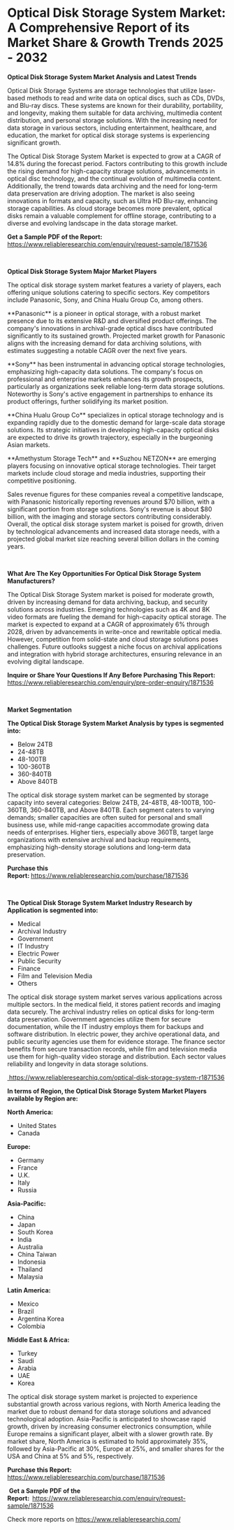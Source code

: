 <p><h1>Optical Disk Storage System Market: A Comprehensive Report of its Market Share & Growth Trends 2025 - 2032</h1></p><p><strong>Optical Disk Storage System Market Analysis and Latest Trends</strong></p>
<p><p>Optical Disk Storage Systems are storage technologies that utilize laser-based methods to read and write data on optical discs, such as CDs, DVDs, and Blu-ray discs. These systems are known for their durability, portability, and longevity, making them suitable for data archiving, multimedia content distribution, and personal storage solutions. With the increasing need for data storage in various sectors, including entertainment, healthcare, and education, the market for optical disk storage systems is experiencing significant growth.</p><p>The Optical Disk Storage System Market is expected to grow at a CAGR of 14.8% during the forecast period. Factors contributing to this growth include the rising demand for high-capacity storage solutions, advancements in optical disc technology, and the continual evolution of multimedia content. Additionally, the trend towards data archiving and the need for long-term data preservation are driving adoption. The market is also seeing innovations in formats and capacity, such as Ultra HD Blu-ray, enhancing storage capabilities. As cloud storage becomes more prevalent, optical disks remain a valuable complement for offline storage, contributing to a diverse and evolving landscape in the data storage market.</p></p>
<p><strong>Get a Sample PDF of the Report:&nbsp;</strong> <a href="https://www.reliableresearchiq.com/enquiry/request-sample/1871536?utm_campaign=3132&utm_medium=2&utm_source=Github&utm_content=ia&utm_term=11042025&utm_id=optical-disk-storage-system">https://www.reliableresearchiq.com/enquiry/request-sample/1871536</a></p>
<p>&nbsp;</p>
<p><strong>Optical Disk Storage System Major Market Players</strong></p>
<p><p>The optical disk storage system market features a variety of players, each offering unique solutions catering to specific sectors. Key competitors include Panasonic, Sony, and China Hualu Group Co, among others.</p><p>**Panasonic** is a pioneer in optical storage, with a robust market presence due to its extensive R&D and diversified product offerings. The company's innovations in archival-grade optical discs have contributed significantly to its sustained growth. Projected market growth for Panasonic aligns with the increasing demand for data archiving solutions, with estimates suggesting a notable CAGR over the next five years.</p><p>**Sony** has been instrumental in advancing optical storage technologies, emphasizing high-capacity data solutions. The company's focus on professional and enterprise markets enhances its growth prospects, particularly as organizations seek reliable long-term data storage solutions. Noteworthy is Sony's active engagement in partnerships to enhance its product offerings, further solidifying its market position.</p><p>**China Hualu Group Co** specializes in optical storage technology and is expanding rapidly due to the domestic demand for large-scale data storage solutions. Its strategic initiatives in developing high-capacity optical disks are expected to drive its growth trajectory, especially in the burgeoning Asian markets.</p><p>**Amethystum Storage Tech** and **Suzhou NETZON** are emerging players focusing on innovative optical storage technologies. Their target markets include cloud storage and media industries, supporting their competitive positioning.</p><p>Sales revenue figures for these companies reveal a competitive landscape, with Panasonic historically reporting revenues around $70 billion, with a significant portion from storage solutions. Sony's revenue is about $80 billion, with the imaging and storage sectors contributing considerably. Overall, the optical disk storage system market is poised for growth, driven by technological advancements and increased data storage needs, with a projected global market size reaching several billion dollars in the coming years.</p></p>
<p>&nbsp;</p>
<p><strong>What Are The Key Opportunities For Optical Disk Storage System Manufacturers?</strong></p>
<p><p>The Optical Disk Storage System market is poised for moderate growth, driven by increasing demand for data archiving, backup, and security solutions across industries. Emerging technologies such as 4K and 8K video formats are fueling the demand for high-capacity optical storage. The market is expected to expand at a CAGR of approximately 6% through 2028, driven by advancements in write-once and rewritable optical media. However, competition from solid-state and cloud storage solutions poses challenges. Future outlooks suggest a niche focus on archival applications and integration with hybrid storage architectures, ensuring relevance in an evolving digital landscape.</p></p>
<p><strong>Inquire or Share Your Questions If Any Before Purchasing This Report:</strong> <a href="https://www.reliableresearchiq.com/enquiry/pre-order-enquiry/1871536?utm_campaign=3132&utm_medium=2&utm_source=Github&utm_content=ia&utm_term=11042025&utm_id=optical-disk-storage-system">https://www.reliableresearchiq.com/enquiry/pre-order-enquiry/1871536</a></p>
<p>&nbsp;</p>
<p><strong>Market Segmentation</strong></p>
<p><strong>The Optical Disk Storage System Market Analysis by types is segmented into:</strong></p>
<p><ul><li>Below 24TB</li><li>24-48TB</li><li>48-100TB</li><li>100-360TB</li><li>360-840TB</li><li>Above 840TB</li></ul></p>
<p><p>The optical disk storage system market can be segmented by storage capacity into several categories: Below 24TB, 24-48TB, 48-100TB, 100-360TB, 360-840TB, and Above 840TB. Each segment caters to varying demands; smaller capacities are often suited for personal and small business use, while mid-range capacities accommodate growing data needs of enterprises. Higher tiers, especially above 360TB, target large organizations with extensive archival and backup requirements, emphasizing high-density storage solutions and long-term data preservation.</p></p>
<p><strong>Purchase this Report:&nbsp;</strong><a href="https://www.reliableresearchiq.com/purchase/1871536?utm_campaign=3132&utm_medium=2&utm_source=Github&utm_content=ia&utm_term=11042025&utm_id=optical-disk-storage-system">https://www.reliableresearchiq.com/purchase/1871536</a></p>
<p>&nbsp;</p>
<p><strong>The Optical Disk Storage System Market Industry Research by Application is segmented into:</strong></p>
<p><ul><li>Medical</li><li>Archival Industry</li><li>Government</li><li>IT Industry</li><li>Electric Power</li><li>Public Security</li><li>Finance</li><li>Film and Television Media</li><li>Others</li></ul></p>
<p><p>The optical disk storage system market serves various applications across multiple sectors. In the medical field, it stores patient records and imaging data securely. The archival industry relies on optical disks for long-term data preservation. Government agencies utilize them for secure documentation, while the IT industry employs them for backups and software distribution. In electric power, they archive operational data, and public security agencies use them for evidence storage. The finance sector benefits from secure transaction records, while film and television media use them for high-quality video storage and distribution. Each sector values reliability and longevity in data storage solutions.</p></p>
<p><a href="https://www.reliableresearchiq.com/optical-disk-storage-system-r1871536?utm_campaign=3132&utm_medium=2&utm_source=Github&utm_content=ia&utm_term=11042025&utm_id=optical-disk-storage-system">&nbsp;https://www.reliableresearchiq.com/optical-disk-storage-system-r1871536</a></p>
<p><strong>In terms of Region, the Optical Disk Storage System Market Players available by Region are:</strong></p>
<p>
    <p> <strong> North America: </strong>
        <ul>
            <li>United States</li>
            <li>Canada</li>
        </ul>
        </p> 
    <p> <strong> Europe: </strong>
        <ul>
            <li>Germany</li>
            <li>France</li>
            <li>U.K.</li>
            <li>Italy</li>
            <li>Russia</li>
        </ul>
        </p> 
    <p> <strong> Asia-Pacific: </strong>
        <ul>
            <li>China</li>
            <li>Japan</li>
            <li>South Korea</li>
            <li>India</li>
            <li>Australia</li>
            <li>China Taiwan</li>
            <li>Indonesia</li>
            <li>Thailand</li>
            <li>Malaysia</li>
        </ul>
        </p> 
    <p> <strong> Latin America: </strong>
        <ul>
            <li>Mexico</li>
            <li>Brazil</li>
            <li>Argentina Korea</li>
            <li>Colombia</li>
        </ul>
        </p> 
    <p> <strong> Middle East & Africa: </strong>
        <ul>
            <li>Turkey</li>
            <li>Saudi</li>
            <li>Arabia</li>
            <li>UAE</li>
            <li>Korea</li>
        </ul>
    </p>
    </p>
<p><p>The optical disk storage system market is projected to experience substantial growth across various regions, with North America leading the market due to robust demand for data storage solutions and advanced technological adoption. Asia-Pacific is anticipated to showcase rapid growth, driven by increasing consumer electronics consumption, while Europe remains a significant player, albeit with a slower growth rate. By market share, North America is estimated to hold approximately 35%, followed by Asia-Pacific at 30%, Europe at 25%, and smaller shares for the USA and China at 5% and 5%, respectively.</p></p>
<p><strong>Purchase this Report: </strong><a href="https://www.reliableresearchiq.com/purchase/1871536?utm_campaign=3132&utm_medium=2&utm_source=Github&utm_content=ia&utm_term=11042025&utm_id=optical-disk-storage-system">https://www.reliableresearchiq.com/purchase/1871536</a></p>
<p>&nbsp;<strong>Get a Sample PDF of the Report:&nbsp;&nbsp;</strong><a href="https://www.reliableresearchiq.com/enquiry/request-sample/1871536?utm_campaign=3132&utm_medium=2&utm_source=Github&utm_content=ia&utm_term=11042025&utm_id=optical-disk-storage-system">https://www.reliableresearchiq.com/enquiry/request-sample/1871536</a></p>
<p><strong></strong></p>
<p>Check more reports on <a href="https://www.reliableresearchiq.com/?utm_campaign=3132&utm_medium=2&utm_source=Github&utm_content=ia&utm_term=11042025&utm_id=optical-disk-storage-system">https://www.reliableresearchiq.com/</a></p>